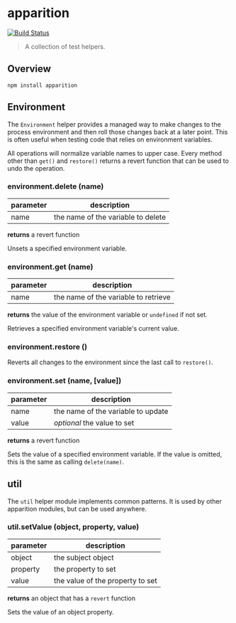 apparition
==========

[![Build Status](https://travis-ci.org/jagoda/apparition.svg?branch=master)](https://travis-ci.org/jagoda/apparition)

> A collection of test helpers.

## Overview

	npm install apparition

## Environment

The `Environment` helper provides a managed way to make changes to the process
environment and then roll those changes back at a later point. This is often
useful when testing code that relies on environment variables.

All operations will normalize variable names to upper case. Every method other
than `get()` and `restore()` returns a revert function that can be used to undo
the operation.

### environment.delete (name)

| parameter | description                        |
|-----------|------------------------------------|
| name      | the name of the variable to delete |

**returns** a revert function

Unsets a specified environment variable.

### environment.get (name)

| parameter | description                          |
|-----------|--------------------------------------|
| name      | the name of the variable to retrieve |

**returns** the value of the environment variable or `undefined` if not set.

Retrieves a specified environment variable's current value.

### environment.restore ()

Reverts all changes to the environment since the last call to `restore()`.

### environment.set (name, [value])

| parameter | description                        |
|-----------|------------------------------------|
| name      | the name of the variable to update |
| value     | _optional_ the value to set        |

**returns** a revert function

Sets the value of a specified environment variable. If the value is omitted,
this is the same as calling `delete(name)`.


## util
The `util` helper module implements common patterns. It is used by other apparition modules,
but can be used anywhere.

### util.setValue (object, property, value)

| parameter | description                        |
|-----------|------------------------------------|
| object    | the subject object                 |
| property  | the property to set                |
| value     | the value of the property to set   |

**returns** an object that has a ```revert``` function

Sets the value of an object property.


